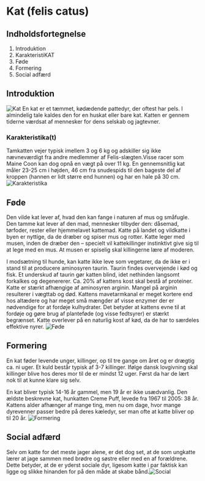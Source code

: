 # Kat (felis catus)
## Indholdsfortegnelse
1. Introduktion
2. KarakteristiKAT
3. Føde
4. Formering
5. Social adfærd
## Introduktion
![Kat](https://upload.wikimedia.org/wikipedia/commons/thumb/8/83/Lilac_Scottish_Fold.jpg/640px-Lilac_Scottish_Fold.jpg)
En kat er et tæmmet, kødædende pattedyr, der oftest har pels. I almindelig tale kaldes den for en huskat eller bare kat. Katten er gennem tiderne værdsat af mennesker for dens selskab og jagtevner.
### Karakteristika(t)
Tamkatten vejer typisk imellem 3 og 6 kg og adskiller sig ikke nævneværdigt fra andre medlemmer af Felis-slægten.Visse racer som Maine Coon kan dog opnå en vægt på over 11 kg. En gennemsnitlig kat måler 23-25 cm i højden, 46 cm fra snudespids til den bageste del af kroppen (hannen er lidt større end hunnen) og har en hale på 30 cm. ![Karakteristika](https://pm1.narvii.com/7609/a13647378a7897fdeeec048b140ea4c290718136r1-1821-1539v2_hq.jpg)
## Føde
Den vilde kat lever af, hvad den kan fange i naturen af mus og småfugle. Den tamme kat lever af den mad, mennesker tilbyder den: dåsemad, tørfoder, rester eller hjemmelavet kattemad. Katte på landet og vildkatte i byen er nyttige, da de dræber og spiser mus og rotter. Katte leger med musen, inden de dræber den – specielt vil kattekillinger instinktivt give sig til at lege med en mus. At musen er spiselig skal killingerne lære af moderen.

I modsætning til hunde, kan katte ikke leve som vegetarer, da de ikke er i stand til at producere aminosyren taurin. Taurin findes overvejende i kød og fisk. Et underskud af taurin gør katten blind, idet nethinden langsomt forkalkes og degenererer. Ca. 20% af kattens kost skal bestå af proteiner. Katte er stærkt afhængige af aminosyren arginin. Mangel på arginin resulterer i vægttab og død. Kattens mavetarmkanal er meget kortere end hos altædere og har meget små mængder af visse enzymer der er nødvendige for at fordøje kulhydrater. Det betyder at kattens evne til at fordøje og gøre brug af planteføde (og visse fedtsyrer) er stærkt begrænset. Katte overlever på en naturlig kost af kød, da de har to særdeles effektive nyrer. ![Føde](https://i.pinimg.com/originals/aa/ec/7e/aaec7ec90473edadaad74ac9a262c48b.png)
## Formering
En kat føder levende unger, killinger, op til tre gange om året og er drægtig ca. ni uger. Et kuld består typisk af 3-7 killinger. Ifølge dansk lovgivning skal killinger blive hos deres mor til de er mindst 12 uger. Først da har de lært nok til at kunne klare sig selv.

En kat bliver typisk 14-16 år gammel, men 19 år er ikke usædvanlig. Den ældste beskrevne kat, hunkatten Creme Puff, levede fra 1967 til 2005: 38 år. Kattens alder afhænger af mange ting, men nu om dage, hvor mange dyrevenner passer bedre på deres kæledyr, ser man ofte at katte bliver op til 20 år. ![Formering](https://i.redd.it/014okal59qo51.jpg)
## Social adfærd
Selv om katte for det meste jager alene, er det dog set, at de som ungkatte lærer at jage sammen med brødre og søstre eller med en af forældrene. Dette betyder, at de er yderst sociale dyr, ligesom katte i par faktisk kan ligge og slikke hinanden for på den måde at skabe bånd.![Social](https://i.imgur.com/939dp9S.jpg)
